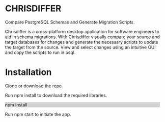 # CHRISDIFFER
Compare PostgreSQL Schemas and Generate Migration Scripts.

Chrisdiffer is a cross-platform desktop application for software engineers to aid in schema migrations. With Chrisdiffer visually compare your source and target databases for changes and generate the necessary scripts to update the target from the source. View and select changes using an intuitive GUI and copy the scripts to run in psql.

# Installation
Clone or download the repo.

Run npm install to download the required libraries.

<div style="background-color:lightgrey">npm install</div>

Run npm start to initiate the app.
